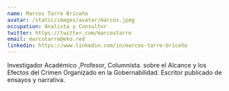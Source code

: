 ```yaml
---
name: Marcos Tarre Briceño
avatar: /static/images/avatar/marcos.jpeg
occupation: Analista y Consultor
twitter: https://twitter.com/marcostarre
email: marcotarre@eko.red
linkedin: https://www.linkedin.com/in/marcos-tarre-briceño
---
```


Investigador Académico ,Profesor, Columnísta. sobre el Alcance y los Efectos del Crimen Organizado en la Gobernabilidad. Escritor publicado de ensayos y narrativa.
